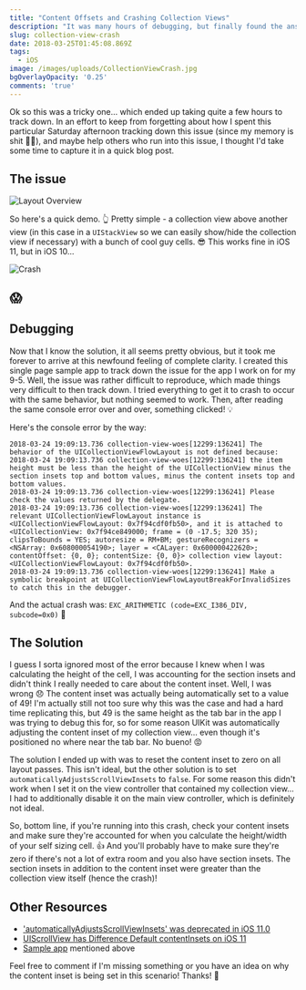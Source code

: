 ```yaml
---
title: "Content Offsets and Crashing Collection Views"
description: "It was many hours of debugging, but finally found the answer to a really annoying crash on iOS 10 and below... and it all had to do with content offsets!"
slug: collection-view-crash
date: 2018-03-25T01:45:08.869Z
tags:
  - iOS
image: /images/uploads/CollectionViewCrash.jpg
bgOverlayOpacity: '0.25'
comments: 'true'
---
```

Ok so this was a tricky one... which ended up taking quite a few hours to track down. In an effort to keep from forgetting about how I spent this particular Saturday afternoon tracking down this issue (since my memory is shit 👴🏻), and maybe help others who run into this issue, I thought I'd take some time to capture it in a quick blog post.

## The issue

![Layout Overview](/images/uploads/collection-views-layout-overview.gif)

So here's a quick demo. 👆 Pretty simple - a collection view above another view (in this case in a `UIStackView` so we can easily show/hide the collection view if necessary) with a bunch of cool guy cells. 😎 This works fine in iOS 11, but in iOS 10...

![Crash](/images/uploads/collection-views-crash-xcode.jpg)

## 😱

## Debugging

Now that I know the solution, it all seems pretty obvious, but it took me forever to arrive at this newfound feeling of complete clarity. I created this single page sample app to track down the issue for the app I work on for my 9-5. Well, the issue was rather difficult to reproduce, which made things very difficult to then track down. I tried everything to get it to crash to occur with the same behavior, but nothing seemed to work. Then, after reading the same console error over and over, something clicked! 💡

Here's the console error by the way:

```
2018-03-24 19:09:13.736 collection-view-woes[12299:136241] The behavior of the UICollectionViewFlowLayout is not defined because:
2018-03-24 19:09:13.736 collection-view-woes[12299:136241] the item height must be less than the height of the UICollectionView minus the section insets top and bottom values, minus the content insets top and bottom values.
2018-03-24 19:09:13.736 collection-view-woes[12299:136241] Please check the values returned by the delegate.
2018-03-24 19:09:13.736 collection-view-woes[12299:136241] The relevant UICollectionViewFlowLayout instance is <UICollectionViewFlowLayout: 0x7f94cdf0fb50>, and it is attached to <UICollectionView: 0x7f94ce849000; frame = (0 -17.5; 320 35); clipsToBounds = YES; autoresize = RM+BM; gestureRecognizers = <NSArray: 0x608000054190>; layer = <CALayer: 0x600000422620>; contentOffset: {0, 0}; contentSize: {0, 0}> collection view layout: <UICollectionViewFlowLayout: 0x7f94cdf0fb50>.
2018-03-24 19:09:13.736 collection-view-woes[12299:136241] Make a symbolic breakpoint at UICollectionViewFlowLayoutBreakForInvalidSizes to catch this in the debugger.
```

And the actual crash was: `EXC_ARITHMETIC (code=EXC_I386_DIV, subcode=0x0)` 🤔

## The Solution

I guess I sorta ignored most of the error because I knew when I was calculating the height of the cell, I was accounting for the section insets and didn't think I really needed to care about the content inset. Well, I was wrong 😞 The content inset was actually being automatically set to a value of 49! I'm actually still not too sure why this was the case and had a hard time replicating this, but 49 is the same height as the tab bar in the app I was trying to debug this for, so for some reason UIKit was automatically adjusting the content inset of my collection view... even though it's positioned no where near the tab bar. No bueno! 😡

The solution I ended up with was to reset the content inset to zero on all layout passes. This isn't ideal, but the other solution is to set `automaticallyAdjustsScrollViewInsets` to `false`. For some reason this didn't work when I set it on the view controller that contained my collection view... I had to additionally disable it on the main view controller, which is definitely not ideal.

So, bottom line, if you're running into this crash, check your content insets and make sure they're accounted for when you calculate the height/width of your self sizing cell. 👍 And you'll probably have to make sure they're zero if there's not a lot of extra room and you also have section insets. The section insets in addition to the content inset were greater than the collection view itself (hence the crash)!

## Other Resources

* [
'automaticallyAdjustsScrollViewInsets' was deprecated in iOS 11.0
](https://stackoverflow.com/questions/44390971/automaticallyadjustsscrollviewinsets-was-deprecated-in-ios-11-0)
* [UIScrollView has Difference Default contentInsets on iOS 11](https://medium.com/@hanru.yeh/ios-11-preliminary-experience-sharing-51be4de1b7d2)
* [Sample app](https://github.com/help-debug-examples/collection-view-woes) mentioned above

Feel free to comment if I'm missing something or you have an idea on why the content inset is being set in this scenario! Thanks! 👋
